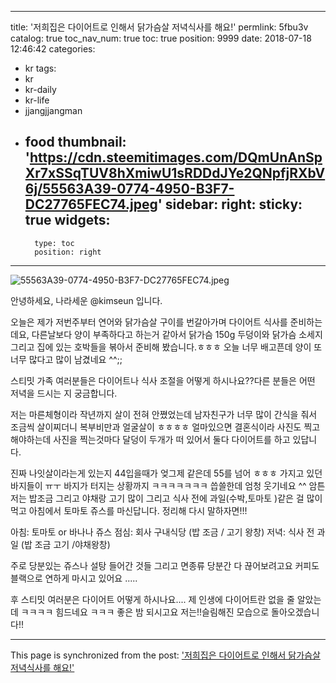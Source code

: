 
---
title: '저희집은 다이어트로 인해서 닭가슴살 저녁식사를 해요!'
permlink: 5fbu3v
catalog: true
toc_nav_num: true
toc: true
position: 9999
date: 2018-07-18 12:46:42
categories:
- kr
tags:
- kr
- kr-daily
- kr-life
- jjangjjangman
- food
thumbnail: 'https://cdn.steemitimages.com/DQmUnAnSpXr7xSSqTUV8hXmiwU1sRDDdJYe2QNpfjRXbV6j/55563A39-0774-4950-B3F7-DC27765FEC74.jpeg'
sidebar:
    right:
        sticky: true
widgets:
    -
        type: toc
        position: right
---


![55563A39-0774-4950-B3F7-DC27765FEC74.jpeg](https://cdn.steemitimages.com/DQmUnAnSpXr7xSSqTUV8hXmiwU1sRDDdJYe2QNpfjRXbV6j/55563A39-0774-4950-B3F7-DC27765FEC74.jpeg)

안녕하세요, 나라세운 @kimseun 입니다.

오늘은 제가 저번주부터 연어와 닭가슴살 구이를 번갈아가며 다이어트 식사를 준비하는데요, 다른날보다 양이 부족하다고 하는거 같아서 닭가슴 150g  두덩이와 닭가슴 소세지 그리고 집에 있는 호박들을 볶아서 준비해 봤습니다.ㅎㅎㅎ 오늘 너무 배고픈데 양이 또 너무 많다고 많이 남겼네요 ^^;;

스티밋 가족 여러분들은 다이어트나 식사 조절을 어떻게 하시나요??다른 분들은 어떤 저녁을 드시는 지 궁금합니다. 

저는 마른체형이라 작년까지 살이 전혀 안쪘었는데 남자친구가 너무 많이 간식을 줘서 조금씩 살이찌더니 복부비만과 얼굴살이 ㅎㅎㅎㅎ 얼마있으면 결혼식이라 사진도 찍고 해야하는데 사진을 찍는것마다 달덩이 두개가 떠 있어서 둘다 다이어트를 하고 있답니다. 

진짜 나잇살이라는게 있는지 44입을때가 엊그제 같은데 55를 넘어 ㅎㅎㅎ 가지고 있던 바지들이 ㅠㅜ 바지가 터지는 상황까지 ㅋㅋㅋㅋㅋㅋㅋ 씁쓸한데 엄청 웃기네요 ^^ 암튼 저는 밥조금 그리고 야채랑 고기 많이 그리고 식사 전에 과일(수박,토마토 )같은 걸 많이 먹고 아침에서 토마토 쥬스를 마신답니다. 정리해 다시 말하자면!!!

아침: 토마토 or 바나나 쥬스
점심: 회사 구내식당 (밥 조금 / 고기 왕창)
저녁: 식사 전 과일 (밥 조금 고기 /야채왕창)

주로 당분있는 쥬스나 설탕 들어간 것들 그리고 면종류 당분간 다 끊어보려고요 커피도 블랙으로 연하게 마시고 있어요 .....

후 스티밋 여러분은 다이어트 어떻게 하시나요....
제 인생에 다이어트란 없을 줄 알았는데 ㅋㅋㅋㅋ
힘드네요 ㅋㅋㅋ 좋은 밤 되시고요 저는!!슬림해진 모습으로 돌아오겠습니다!!

- - -

This page is synchronized from the post: ['저희집은 다이어트로 인해서 닭가슴살 저녁식사를 해요!'](https://steemit.com/@kimseun/5fbu3v)
